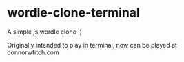 # wordle-clone-terminal
A simple js wordle clone :)

Originally intended to play in terminal, now can be played at connorwfitch.com
